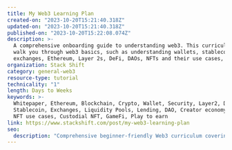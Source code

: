 ```yaml
---
title: My Web3 Learning Plan
created-on: "2023-10-20T15:21:40.318Z"
updated-on: "2023-10-20T15:21:40.318Z"
published-on: "2023-10-20T15:22:08.074Z"
description: >-
  A comprehensive onboarding guide to understanding web3. This curriculum will
  walk you through web3 basics, such as understanding wallets, stablecoins,
  exchanges, Ethereum, Layer 2s, DeFi, DAOs, NFTs and their use cases, and more.
organization: Stack Shift
category: general-web3
resource-type: tutorial
technicality: "1"
length: Days to Weeks
keywords: >-
  Whitepaper, Ethereum, Blockchain, Crypto, Wallet, Security, Layer2, DeFi,
  Stablecoin, Exchanges, Liquidity Pools, Lending, DAO, Creator economy, NFTs,
  NFT use cases, Custodial NFT, GameFi, Play to earn
link: https://www.stackshift.com/post/my-web3-learning-plan
seo:
  description: "Comprehensive beginner-friendly Web3 curriculum covering everything from wallets and blockchain basics to DeFi, DAOs, and NFTs in a structured learning path for new crypto enthusiasts."
---
```

